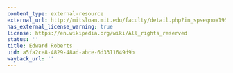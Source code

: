 ```yaml
---
content_type: external-resource
external_url: http://mitsloan.mit.edu/faculty/detail.php?in_spseqno=19553
has_external_license_warning: true
license: https://en.wikipedia.org/wiki/All_rights_reserved
status: ''
title: Edward Roberts
uid: a5fa2ce8-4829-48ad-abce-6d3311649d9b
wayback_url: ''
---
```

